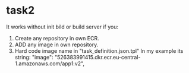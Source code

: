 
# task2

It works without init bild or build server if you:

1. Create any repository in own ECR.
2. ADD any image in own repository.
3. Hard code image name in "task_definition.json.tpl"
   In my example its string:
   "image": "526383991415.dkr.ecr.eu-central-1.amazonaws.com/app1:v2",
